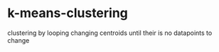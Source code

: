# k-means-clustering
clustering by looping changing centroids until their is no datapoints to change
